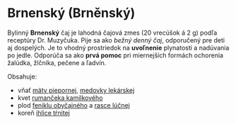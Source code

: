 Brnenský (Brněnský)
===================

Bylinný **Brnenský** čaj je lahodná čajová zmes (20 vrecúšok á 2 g) podľa
receptúry Dr. Muzyčuka. Pije sa ako *bežný denný čaj*, odporučený pre deti aj
dospelých. Je to vhodný prostriedok na **uvoľnenie** plynatosti a nadúvania po
jedle. Odporúča sa ako **prvá pomoc** pri miernejších formách ochorenia žalúdka,
žlčníka, pečene a ľadvín.

Obsahuje:

* vňať [mäty piepornej](/bylinky/mata-pieporna/), [medovky lekárskej](/bylinky/medovka-lekarska/)
* kvet [rumančeka kamilkového](/bylinky/rumancek-kamilkovy/)
* plod [feniklu obyčajného](/bylinky/fenikel-obycajny/) a [rasce lúčnej](/bylinky/rasca-lucna/)
* koreň [ihlice tŕnitej](/bylinky/ihlica-trnita/)
